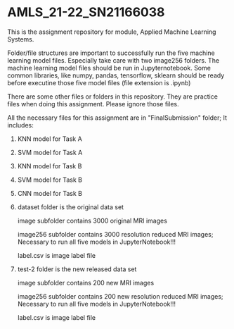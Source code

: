 # AMLS_21-22_SN21166038
This is the assignment repository for module, Applied Machine Learning Systems.

Folder/file structures are important to successfully run the five machine learning model files. Especially take care with two image256 folders.
The machine learning model files should be run in Jupyternotebook. Some common libraries, like numpy, pandas, tensorflow, sklearn should be ready before executine those five model files (file extension is .ipynb)

There are some other files or folders in this repository. They are practice files when doing this assignment. Please ignore those files.

All the necessary files for this assignment are in "FinalSubmission" folder; It includes:
  1. KNN model for Task A
  2. SVM model for Task A
  3. KNN model for Task B
  4. SVM model for Task B
  5. CNN model for Task B
  6. dataset folder               is the original data set
  
        image subfolder           contains 3000 original MRI images
        
        image256 subfolder        contains 3000 resolution reduced MRI images; Necessary to run all five models in JupyterNotebook!!!
        
        label.csv                 is image label file
        
  7. test-2 folder                is the new released data set
  
        image subfolder           contains 200 new MRI images
        
        image256 subfolder        contains 200 new resolution reduced MRI images; Necessary to run all five models in JupyterNotebook!!!
        
        label.csv                 is image label file
      
